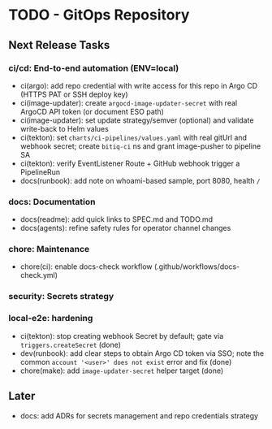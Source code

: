 # TODO - GitOps Repository

## Next Release Tasks

### ci/cd: End-to-end automation (ENV=local)
- ci(argo): add repo credential with write access for this repo in Argo CD (HTTPS PAT or SSH deploy key)
- ci(image-updater): create `argocd-image-updater-secret` with real ArgoCD API token (or document ESO path)
- ci(image-updater): set update strategy/semver (optional) and validate write-back to Helm values
- ci(tekton): set `charts/ci-pipelines/values.yaml` with real gitUrl and webhook secret; create `bitiq-ci` ns and grant image-pusher to pipeline SA
- ci(tekton): verify EventListener Route + GitHub webhook trigger a PipelineRun
- docs(runbook): add note on whoami-based sample, port 8080, health `/`

### docs: Documentation
- docs(readme): add quick links to SPEC.md and TODO.md
- docs(agents): refine safety rules for operator channel changes

### chore: Maintenance
- chore(ci): enable docs-check workflow (.github/workflows/docs-check.yml)

### security: Secrets strategy


### local-e2e: hardening
- ci(tekton): stop creating webhook Secret by default; gate via `triggers.createSecret` (done)
- dev(runbook): add clear steps to obtain Argo CD token via SSO; note the common `account '<user>' does not exist` error and fix (done)
- chore(make): add `image-updater-secret` helper target (done)

## Later
- docs: add ADRs for secrets management and repo credentials strategy
